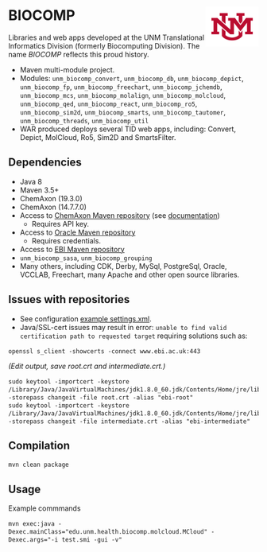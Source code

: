 # BIOCOMP <img align="right" src="/doc/images/unm_new.png" height="80">

Libraries and web apps developed at the UNM Translational Informatics Division 
(formerly Biocomputing Division). The name _BIOCOMP_ reflects this proud history.

* Maven multi-module project.
* Modules: `unm_biocomp_convert`, `unm_biocomp_db`, `unm_biocomp_depict`, 
`unm_biocomp_fp`, `unm_biocomp_freechart`,
`unm_biocomp_jchemdb`, `unm_biocomp_mcs`, `unm_biocomp_molalign`, `unm_biocomp_molcloud`, 
`unm_biocomp_qed`, `unm_biocomp_react`, `unm_biocomp_ro5`, `unm_biocomp_sim2d`, 
`unm_biocomp_smarts`, `unm_biocomp_tautomer`, `unm_biocomp_threads`, `unm_biocomp_util`
* WAR produced deploys several TID web apps, including: Convert, Depict, MolCloud,
Ro5, Sim2D and SmartsFilter.

## Dependencies

* Java 8
* Maven 3.5+
* ChemAxon (19.3.0)
* ChemAxon (14.7.7.0)
* Access to [ChemAxon Maven repository](https://hub.chemaxon.com)
(see [documentation](https://docs.chemaxon.com/display/docs/Public+Repository))
  * Requires API key.
* Access to [Oracle Maven repository](https://https://maven.oracle.com)
  * Requires credentials.
* Access to [EBI Maven repository](http://www.ebi.ac.uk/intact/maven/nexus/content/repositories/ebi-repo/)
* `unm_biocomp_sasa`, `unm_biocomp_grouping`
* Many others, including CDK, Derby, MySql, PostgreSql, Oracle, VCCLAB, Freechart, 
many Apache and other open source libraries.

## Issues with repositories

* See configuration [example settings.xml](doc/settings.xml).
* Java/SSL-cert issues may result in error: `unable to find valid
certification path to requested target` requiring solutions such as:

```
openssl s_client -showcerts -connect www.ebi.ac.uk:443
```
_(Edit output, save root.crt and intermediate.crt.)_
```
sudo keytool -importcert -keystore /Library/Java/JavaVirtualMachines/jdk1.8.0_60.jdk/Contents/Home/jre/lib/security/cacerts -storepass changeit -file root.crt -alias "ebi-root"
sudo keytool -importcert -keystore /Library/Java/JavaVirtualMachines/jdk1.8.0_60.jdk/Contents/Home/jre/lib/security/cacerts -storepass changeit -file intermediate.crt -alias "ebi-intermediate"
```

## Compilation

```
mvn clean package
```

## Usage

Example commmands

```
mvn exec:java -Dexec.mainClass="edu.unm.health.biocomp.molcloud.MCloud" -Dexec.args="-i test.smi -gui -v"
```
